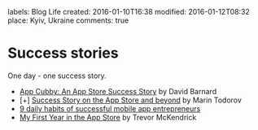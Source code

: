 labels: Blog
        Life
created: 2016-01-10T16:38
modified: 2016-01-12T08:32
place: Kyiv, Ukraine
comments: true

# Success stories

One day - one success story.

- [App Cubby: An App Store Success Story](http://davidbarnard.com/post/58967626934/app-cubby-success) by David Barnard
- [+] [Success Story on the App Store and beyond](http://www.touch-code-magazine.com/success-story-on-the-app-store-and-beyond/) by Marin Todorov
- [9 daily habits of successful mobile app entrepreneurs](http://thenextweb.com/entrepreneur/2015/06/02/9-daily-habits-of-successful-mobile-app-entrepreneurs/)
- [My First Year in the App Store](http://www.trevormckendrick.com/my-first-year-in-the-app-store/) by Trevor McKendrick
